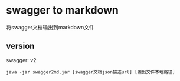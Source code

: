 # swagger to markdown

将swagger文档输出到markdown文件

## version
swagger: v2

```shell
java -jar swagger2md.jar [swagger文档json描述url] [输出文件本地路径]
```
